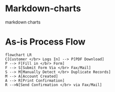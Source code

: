 # Markdown-charts
markdown charts


# As-is Process Flow
```mermaid
flowchart LR
C[Customer </br> Logs In] --> P[PDF Download]
P --> F[Fill in </br> Form]
F --> S[Submit Form Via </br> Fax/Mail]
S --> M[Manually Detect </br> Duplicate Records]
M --> A[Account Created]
A --> R[Print Confirmation]
R -->N[Send Confirmation </br> via Fax/Mail]
```
